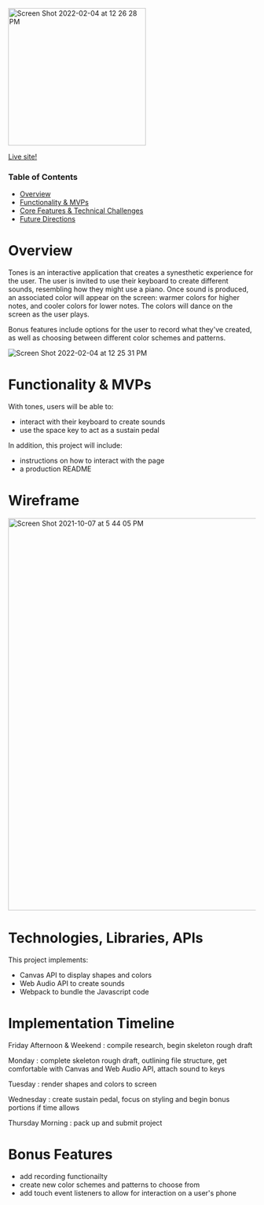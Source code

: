 <img width="280" alt="Screen Shot 2022-02-04 at 12 26 28 PM" src="https://user-images.githubusercontent.com/88460822/152575303-5a5d835a-004e-4d83-9857-c29484f04bc7.png">




<a href="https://moodln.github.io/tones/">Live site!</a>

### Table of Contents
- [Overview](#overview)
- [Functionality & MVPs](#functionality-and-mvps)
- [Core Features & Technical Challenges](#core-features-and-technical-challenges)
- [Future Directions](#future-directions)


# Overview
Tones is an interactive application that creates a synesthetic experience for the user. The user is invited to use their keyboard to create different sounds, resembling how they might use a piano. Once sound is produced, an associated color will appear on the screen: warmer colors for higher notes, and cooler colors for lower notes. The colors will dance on the screen as the user plays. 

Bonus features include options for the user to record what they've created, as well as choosing between different color schemes and patterns.  

 ![Screen Shot 2022-02-04 at 12 25 31 PM](https://user-images.githubusercontent.com/88460822/152574568-ee2e3566-bf35-4f4f-9a2f-f9569fb5ebfb.png)

# Functionality & MVPs

With tones, users will be able to:

- interact with their keyboard to create sounds
- use the space key to act as a sustain pedal


In addition, this project will include:

- instructions on how to interact with the page 
- a production README


# Wireframe 


<img width="799" alt="Screen Shot 2021-10-07 at 5 44 05 PM" src="https://user-images.githubusercontent.com/88460822/136466570-494b254b-dd2b-407d-bfe7-8510cbddd23d.png">

# Technologies, Libraries, APIs 

This project implements: 
- Canvas API to display shapes and colors
- Web Audio API to create sounds
- Webpack to bundle the Javascript code

# Implementation Timeline 

Friday Afternoon & Weekend : compile research, begin skeleton rough draft 

Monday : complete skeleton rough draft, outlining file structure, get comfortable with Canvas and Web Audio API, attach sound to keys 

Tuesday : render shapes and colors to screen 

Wednesday : create sustain pedal, focus on styling and begin bonus portions if time allows

Thursday Morning : pack up and submit project

# Bonus Features 

- add recording functionailty
- create new color schemes and patterns to choose from 
- add touch event listeners to allow for interaction on a user's phone 
